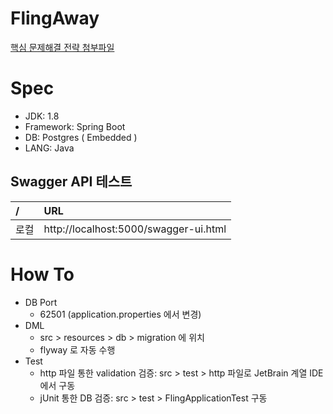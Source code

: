 # FlingAway
[핵심 문제해결 전략 첨부파일](./docs/flingAway.pdf)

# Spec
- JDK: 1.8
- Framework: Spring Boot
- DB: Postgres ( Embedded )
- LANG: Java

## Swagger API 테스트
| /    | URL                                              |
|:-----|:-------------------------------------------------|
| 로컬  | http://localhost:5000/swagger-ui.html            |

# How To
- DB Port
    - 62501 (application.properties 에서 변경)
- DML
    - src > resources > db > migration 에 위치
    - flyway 로 자동 수행
- Test
    - http 파일 통한 validation 검증: src > test > http 파일로 JetBrain 계열 IDE 에서 구동
    - jUnit 통한 DB 검증: src > test > FlingApplicationTest 구동
